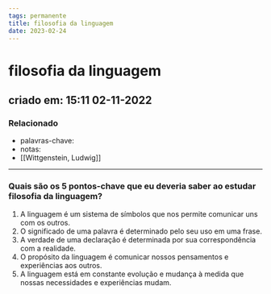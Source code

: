```yaml
---
tags: permanente
title: filosofia da linguagem
date: 2023-02-24
---
```


# filosofia da linguagem

## criado em: 15:11 02-11-2022

### Relacionado

- palavras-chave: 
- notas: 
- [[Wittgenstein, Ludwig]]
---

### Quais são os 5 pontos-chave que eu deveria saber ao estudar filosofia da linguagem?

1. A linguagem é um sistema de símbolos que nos permite comunicar uns com os outros.
2. O significado de uma palavra é determinado pelo seu uso em uma frase.
3. A verdade de uma declaração é determinada por sua correspondência com a realidade.
4. O propósito da linguagem é comunicar nossos pensamentos e experiências aos outros.
5. A linguagem está em constante evolução e mudança à medida que nossas necessidades e experiências mudam.
